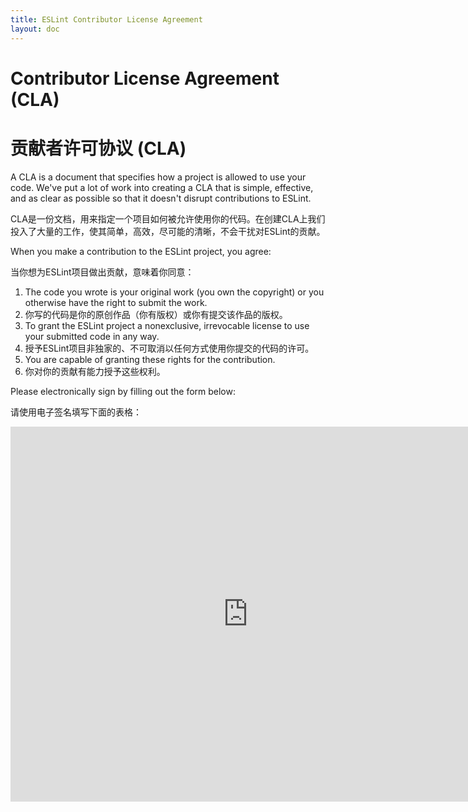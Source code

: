 ```yaml
---
title: ESLint Contributor License Agreement
layout: doc
---
```


# Contributor License Agreement (CLA)

# 贡献者许可协议 (CLA)

A CLA is a document that specifies how a project is allowed to use your code. We've put a lot of work into creating a CLA that is simple, effective, and as clear as possible so that it doesn't disrupt contributions to ESLint.

CLA是一份文档，用来指定一个项目如何被允许使用你的代码。在创建CLA上我们投入了大量的工作，使其简单，高效，尽可能的清晰，不会干扰对ESLint的贡献。

When you make a contribution to the ESLint project, you agree:

当你想为ESLint项目做出贡献，意味着你同意：

1. The code you wrote is your original work (you own the copyright) or you otherwise have the right to submit the work.
1. 你写的代码是你的原创作品（你有版权）或你有提交该作品的版权。
1. To grant the ESLint project a nonexclusive, irrevocable license to use your submitted code in any way.
1. 授予ESLint项目非独家的、不可取消以任何方式使用你提交的代码的许可。
1. You are capable of granting these rights for the contribution.
1. 你对你的贡献有能力授予这些权利。

Please electronically sign by filling out the form below:

请使用电子签名填写下面的表格：

<iframe src="https://docs.google.com/forms/d/170pw6QjVHPNMDFpTTL0M2jaKZr-KMHI4PNx67eGW8WA/viewform?embedded=true" width="760" height="600" frameborder="0" marginheight="0" marginwidth="0">Loading...</iframe>
